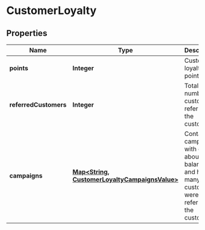 

# CustomerLoyalty


## Properties

| Name | Type | Description | Notes |
|------------ | ------------- | ------------- | -------------|
|**points** | **Integer** | Customer&#39;s loyalty points. |  |
|**referredCustomers** | **Integer** | Total number of customers referred by the customer. |  |
|**campaigns** | [**Map&lt;String, CustomerLoyaltyCampaignsValue&gt;**](CustomerLoyaltyCampaignsValue.md) | Contains campaigns with details about point balances and how many customers were referred by the customer. |  |



